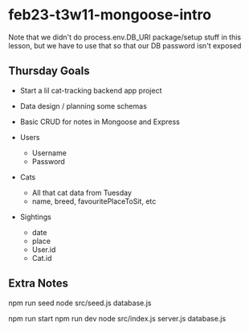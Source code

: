 # feb23-t3w11-mongoose-intro

Note that we didn't do process.env.DB_URI package/setup stuff in this lesson, but we have to use that so that our DB password isn't exposed


## Thursday Goals

- Start a lil cat-tracking backend app project
- Data design / planning some schemas
- Basic CRUD for notes in Mongoose and Express

- Users
     - Username
     - Password
- Cats
     - All that cat data from Tuesday
     - name, breed, favouritePlaceToSit, etc
- Sightings
     - date
     - place
     - User.id
     - Cat.id


## Extra Notes

npm run seed
node src/seed.js
     database.js

npm run start
npm run dev
node src/index.js
     server.js
          database.js

